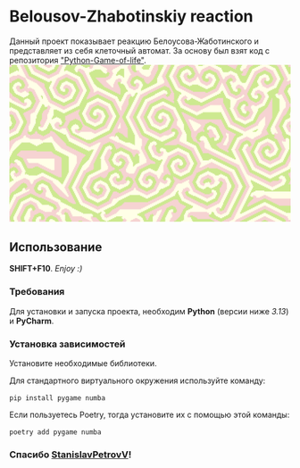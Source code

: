 # Belousov-Zhabotinskiy reaction
Данный проект показывает реакцию Белоусова-Жаботинского и представляет из себя клеточный автомат. За основу был взят код с репозитория ["Python-Game-of-life"](https://github.com/StanislavPetrovV/Python-Game-of-life).
![example](img.png)
## Использование
**SHIFT+F10**. *Enjoy :)*

### Требования
Для установки и запуска проекта, необходим **Python** (версии ниже *3.13*) и **PyCharm**.

### Установка зависимостей
Установите необходимые библиотеки.

Для стандартного виртуального окружения используйте команду:
~~~
pip install pygame numba
~~~
Если пользуетесь Poetry, тогда установите их с помощью этой команды:
~~~
poetry add pygame numba
~~~

### Спасибо [StanislavPetrovV](https://github.com/StanislavPetrovV)!
